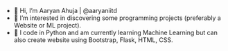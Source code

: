- 👋 Hi, I’m Aaryan Ahuja | @aaryaniitd
- 👀 I’m interested in discovering some programming projects (preferably a Website or ML project).
- 🌱 I code in Python and am currently learning Machine Learning but can also create website using Bootstrap, Flask, HTML, CSS.


<!---
aaryaniitd/aaryaniitd is a ✨ special ✨ repository because its `README.md` (this file) appears on your GitHub profile.
You can click the Preview link to take a look at your changes.
--->
